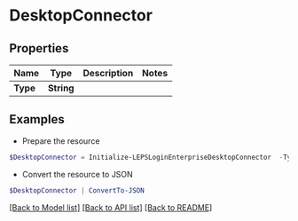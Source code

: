 # DesktopConnector
## Properties

Name | Type | Description | Notes
------------ | ------------- | ------------- | -------------
**Type** | **String** |  | 

## Examples

- Prepare the resource
```powershell
$DesktopConnector = Initialize-LEPSLoginEnterpriseDesktopConnector  -Type null
```

- Convert the resource to JSON
```powershell
$DesktopConnector | ConvertTo-JSON
```

[[Back to Model list]](../README.md#documentation-for-models) [[Back to API list]](../README.md#documentation-for-api-endpoints) [[Back to README]](../README.md)


